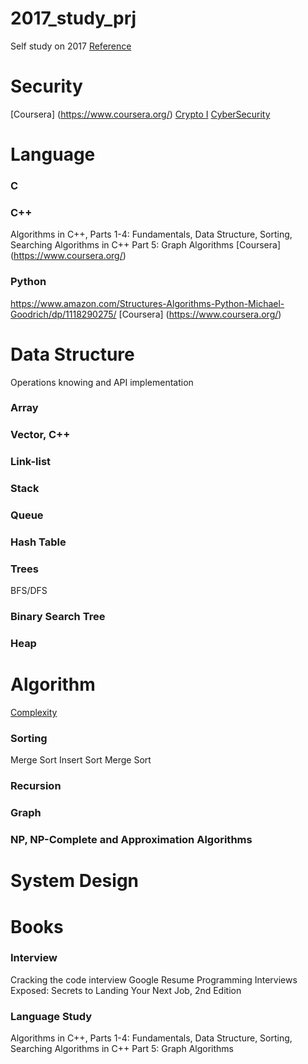 # 2017_study_prj
Self study on 2017
[Reference](https://github.com/jwasham/google-interview-university)

# Security
[Coursera] (https://www.coursera.org/)
[Crypto I](https://www.coursera.org/learn/crypto/home/welcome)
[CyberSecurity](https://www.coursera.org/specializations/cyber-security)

# Language
### C
### C++
Algorithms in C++, Parts 1-4: Fundamentals, Data Structure, Sorting, Searching
Algorithms in C++ Part 5: Graph Algorithms
[Coursera] (https://www.coursera.org/)

### Python
https://www.amazon.com/Structures-Algorithms-Python-Michael-Goodrich/dp/1118290275/
[Coursera] (https://www.coursera.org/)

# Data Structure
Operations knowing and API implementation
### Array
### Vector, C++
### Link-list
### Stack
### Queue
### Hash Table
### Trees
BFS/DFS
### Binary Search Tree
### Heap
# Algorithm
[Complexity](http://bigocheatsheet.com)
### Sorting
Merge Sort
Insert Sort
Merge Sort
### Recursion
### Graph
### NP, NP-Complete and Approximation Algorithms

# System Design

# Books
### Interview
Cracking the code interview
Google Resume 
Programming Interviews Exposed: Secrets to Landing Your Next Job, 2nd Edition

### Language Study
Algorithms in C++, Parts 1-4: Fundamentals, Data Structure, Sorting, Searching
Algorithms in C++ Part 5: Graph Algorithms
